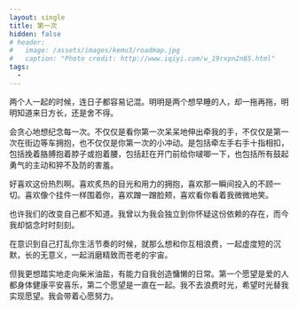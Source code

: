 ```yaml
---
layout: single
title: 第一次
hidden: false
# header:
#   image: /assets/images/kemu3/roadmap.jpg
#   caption: "Photo credit: http://www.iqiyi.com/w_19rxpn2n85.html"
tags:
  - 
---
```


两个人一起的时候，连日子都容易记混。明明是两个想早睡的人，却一拖再拖，明明知道来日方长，还是舍不得。

会贪心地想纪念每一次。不仅仅是看你第一次呆呆地伸出牵我的手，不仅仅是第一次在街边等车拥抱，也不仅仅是你第一次的小冲动。是包括牵左手右手十指相扣，包括挽着胳膊抱着脖子或抱着腰，包括赶在开门前给你啵唧一下，也包括所有鼓起勇气的主动和猝不及防的害羞。

好喜欢这份热烈啊。喜欢炙热的目光和用力的拥抱，喜欢那一瞬间投入的不顾一切。喜欢像个挂件一样围着你，喜欢蹭一蹭脸颊，喜欢看你看着我微微地笑。

也许我们的改变自己都不知道。我曾以为我会独立到你怀疑这份依赖的存在，而今我却惦念时时刻刻。

在意识到自己打乱你生活节奏的时候，就那么想和你互相浪费，一起虚度短的沉默，长的无意义，一起消磨精致而苍老的宇宙。

但我更想踏实地走向柴米油盐，有能力自我创造慵懒的日常。第一个愿望是爱的人都身体健康平安喜乐，第二个愿望是一直在一起。我不去浪费时光，希望时光替我实现愿望。我会带着心愿努力。